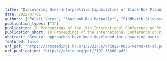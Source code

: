 ```yaml
---
title: "Discovering User-Interpretable Capabilities of Black-Box Planning Agents"
date: 2022-07-01
authors: ["Pulkit Verma", "Shashank Rao Marpally*", "Siddharth Srivastava"]
publication_types: ["1"]
publication: In Proceedings of the 19th International Conference on Principles of Knowledge Representation and Reasoning, 2022
publication_short: In Proceedings of the International Conference on Principles of Knowledge Representation and Reasoning, 2021
abstract: "Several approaches have been developed for answering users’ specific questions about AI behavior and for assessing their core functionality in terms of primitive executable actions. However, the problem of summarizing an AI agent’s broad capabilities for a user has received little research attention. This is aggravated by the fact that users may not know which questions to ask in order to understand the limits and capabilities of a system. This paper presents an algorithm for discovering from scratch the suite of high-level capabilities that an AI system with arbitrary internal planning algorithms/policies can perform. It computes conditions describing the applicability and effects of these capabilities in user-interpretable terms. Starting from a set of user-interpretable relational state properties, an AI agent, and a simulator that the agent can interact with, using arbitrary decision-making paradigms over primitive operations (unknown to the user), our algorithm returns a set of high-level capabilities with capability descriptions in the user’s relational vocabulary. Empirical evaluation on several game-based scenarios shows that this approach efficiently learns interpretable descriptions of various types of AI agents in deterministic, fully observable settings. User studies show that such interpretable descriptions are easier to understand and reason with than the agent’s primitive actions."
featured: false
url_pdf: "https://proceedings.kr.org/2022/36/kr2022-0036-verma-et-al.pdf"
url_publication: "https://arxiv.org/pdf/2107.13668.pdf"
---
```

